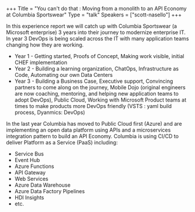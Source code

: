 +++
Title = "You can't do that : Moving from a monolith to an API Economy at Columbia Sportswear"
Type = "talk"
Speakers = ["scott-nasello"]
+++

In this experience report we will catch up with Columbia Sportswear (a Microsoft enterprise) 3 years into their journey to modernize enterprise IT. In year 3 DevOps is being scaled across the IT with many application teams changing how they are working.

* Year 1 - Getting started, Proofs of Concept, Making work visible, initial CHEF implementation
* Year 2 - Building a learning organization, ChatOps, Infrastructure as Code, Automating our own Data Centers
* Year 3 - Building a Business Case, Executive support, Convincing partners to come along on the journey, Mobile Dojo (original engineers are now coaching, mentoring, and helping new application teams to adopt DevOps), Public Cloud, Working with Microsoft Product teams at times to make products more DevOps friendly (VSTS : yaml build process, Dyanmics: DevOps)

In the last year Columbia has moved to Public Cloud first (Azure) and are implementing an open data platform using APIs and a microservices integration pattern to build an API Economy. Columbia is using CI/CD to deliver Platform as a Service (PaaS) including:

* Service Bus
* Event Hub
* Azure Functions
* API Gateway
* Web Services
* Azure Data Warehouse
* Azure Data Factory Pipelines
* HDI Insights
* etc.
